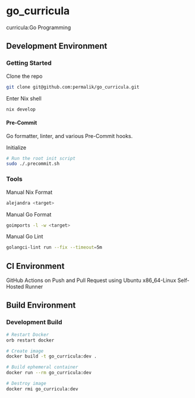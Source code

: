 # go_curricula
curricula:Go Programming

## Development Environment
### Getting Started
Clone the repo
```sh
git clone git@github.com:permalik/go_curricula.git
```

Enter Nix shell
```sh
nix develop
```

#### Pre-Commit
Go formatter, linter, and various Pre-Commit hooks.

Initialize
```sh
# Run the root init script
sudo ./.precommit.sh
```

### Tools
Manual Nix Format
```sh
alejandra <target>
```

Manual Go Format
```sh
goimports -l -w <target>
```

Manual Go Lint
```sh
golangci-lint run --fix --timeout=5m
```

## CI Environment
GitHub Actions on Push and Pull Request using Ubuntu x86_64-Linux Self-Hosted Runner

## Build Environment
### Development Build
```sh
# Restart Docker
orb restart docker

# Create image
docker build -t go_curricula:dev .

# Build ephemeral container
docker run --rm go_curricula:dev

# Destroy image
docker rmi go_curricula:dev
```
